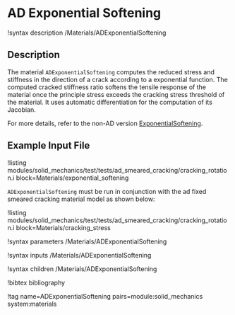 # AD Exponential Softening

!syntax description /Materials/ADExponentialSoftening

## Description

The material `ADExponentialSoftening` computes the reduced stress and stiffness
in the direction of a crack according to a exponential function. The computed
cracked stiffness ratio softens the tensile response of the material once the
principle stress exceeds the cracking stress threshold of the material. 
It uses automatic differentiation for the computation of its Jacobian.

For more details, refer to the non-AD version [ExponentialSoftening](/ExponentialSoftening.md).

## Example Input File

!listing modules/solid_mechanics/test/tests/ad_smeared_cracking/cracking_rotation.i block=Materials/exponential_softening

`ADExponentialSoftening` must be run in conjunction with the ad fixed smeared cracking material model as shown below:

!listing modules/solid_mechanics/test/tests/ad_smeared_cracking/cracking_rotation.i block=Materials/cracking_stress

!syntax parameters /Materials/ADExponentialSoftening

!syntax inputs /Materials/ADExponentialSoftening

!syntax children /Materials/ADExponentialSoftening

!bibtex bibliography

!tag name=ADExponentialSoftening pairs=module:solid_mechanics system:materials
